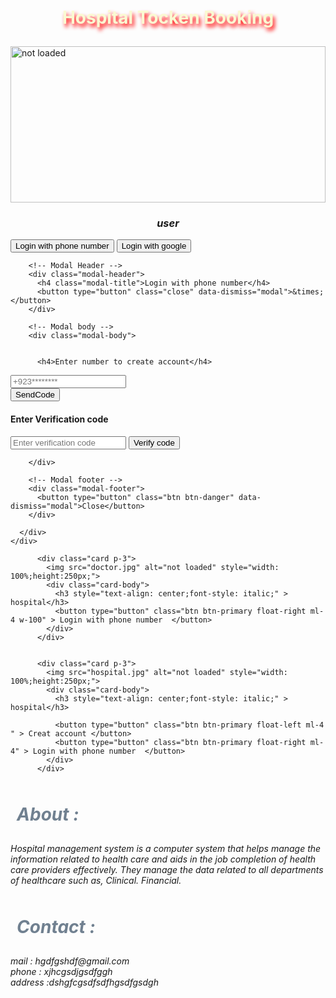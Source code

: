 <!DOCTYPE html>
<html lang="en">
<head>
  <title>Bootstrap Example</title>
  <meta charset="utf-8">
  <meta name="viewport" content="width=device-width, initial-scale=1">
  <link rel="stylesheet" href="https://maxcdn.bootstrapcdn.com/bootstrap/4.5.2/css/bootstrap.min.css">
  <script src="https://ajax.googleapis.com/ajax/libs/jquery/3.5.1/jquery.min.js"></script>
  <script src="https://cdnjs.cloudflare.com/ajax/libs/popper.js/1.16.0/umd/popper.min.js"></script>
  <script src="https://maxcdn.bootstrapcdn.com/bootstrap/4.5.2/js/bootstrap.min.js"></script>
  
</head>
<body class="bg-dark">
<!--   TITLE    -->
<div style="text-align: center;padding:2%;color: lightgoldenrodyellow;text-shadow:3px 5px 6px red;">
 <h1>Hospital Tocken Booking</h1>
</div>
<!--   BODY    -->
<div class="container-fluid">

  <diV class="card-columns">
          <div class="card  p-3">
            <img src="user.jpg" alt="not loaded" style="width: 100%;height:250px;">
            <div class="card-body">
              <h3 style="text-align: center;font-style: italic;" > user</h3>
              <button type="button" class="btn btn-primary float-left " data-toggle="modal" data-target="#ulog" > Login with phone number </button>
              <button type="button" class="btn btn-primary float-right " > Login with google </button>
            </div>
          </div>
          <!--def-->
          <!-- The Modal -->
  <div class="modal fade" id="ulog">
    <div class="modal-dialog modal-dialog-centered">
      <div class="modal-content">
      
        <!-- Modal Header -->
        <div class="modal-header">
          <h4 class="modal-title">Login with phone number</h4>
          <button type="button" class="close" data-dismiss="modal">&times;</button>
        </div>
        
        <!-- Modal body -->
        <div class="modal-body">
          
         
          <h4>Enter number to create account</h4>
<form>
    <input type="text" id="number" placeholder="+923********">
    <div id="recaptcha-container"></div>
    <button type="button" onclick="phoneAuth();">SendCode</button>

<h4>Enter Verification code</h4>
    <input type="text" id="verificationCode" placeholder="Enter verification code">
    <button type="button" onclick="codeverify();">Verify code</button>

</form>



        </div>
        
        <!-- Modal footer -->
        <div class="modal-footer">
          <button type="button" class="btn btn-danger" data-dismiss="modal">Close</button>
        </div>
        
      </div>
    </div>
  </div>



          <div class="card p-3">
            <img src="doctor.jpg" alt="not loaded" style="width: 100%;height:250px;">
            <div class="card-body">
              <h3 style="text-align: center;font-style: italic;" > hospital</h3>
              <button type="button" class="btn btn-primary float-right ml-4 w-100" > Login with phone number  </button>
            </div>
          </div>


          <div class="card p-3">
            <img src="hospital.jpg" alt="not loaded" style="width: 100%;height:250px;">
            <div class="card-body">
              <h3 style="text-align: center;font-style: italic;" > hospital</h3>
              
              <button type="button" class="btn btn-primary float-left ml-4 " > Creat account </button>
              <button type="button" class="btn btn-primary float-right ml-4" > Login with phone number  </button>
            </div>
          </div>
  </diV>

</div>

<!--   FOTTER    -->
<div class="container-fluid">
  
<div class="card bg-light-50 p-3">
<div class="card-body">
  <div class="row">
    <div class="col">
  <h1 style="font-style: italic;color: slategray;padding:2%;"> About : </h1>
  <i>
    Hospital management system is a computer system that helps manage the information related to health care and aids in the job completion of health care providers effectively. They manage the data related to all departments of healthcare such as, Clinical. Financial.
  </i>
</div>
<div class="col">
  <h1 style="font-style: italic;color: slategray;padding:2%;"> Contact : </h1>
  <address>
    mail : hgdfgshdf@gmail.com<br>
    phone : xjhcgsdjgsdfggh<br>
    address :dshgfcgsdfsdfhgsdfgsdgh<br>
  </address>
</div>
</div>
</div>

</div>

</div>

<!-- OTP SCRIPT -->

<script src="https://www.gstatic.com/firebasejs/6.0.1/firebase.js"></script>
<script>
  // Your web app's Firebase configuration
  var firebaseConfig = {
  apiKey: "AIzaSyDbgpKM-B638lQnw4W8rid8c50XugBIeyw",
  authDomain: "fir-tutoriuals.firebaseapp.com",
  projectId: "fir-tutoriuals",
  storageBucket: "fir-tutoriuals.appspot.com",
  messagingSenderId: "357043216590",
  appId: "1:357043216590:web:b3a01c13404a1ed4ca309f",
  measurementId: "G-GC466ZKFR7"
};
  // Initialize Firebase
  firebase.initializeApp(firebaseConfig);
</script>


<script>
  window.onload=function () {
render();
};
function render() {
  window.recaptchaVerifier=new firebase.auth.RecaptchaVerifier('recaptcha-container');
  recaptchaVerifier.render();
}
function phoneAuth() {
  //get the number
  var number=document.getElementById('number').value;
  //phone number authentication function of firebase
  //it takes two parameter first one is number,,,second one is recaptcha
  firebase.auth().signInWithPhoneNumber(number,window.recaptchaVerifier).then(function (confirmationResult) {
      //s is in lowercase
      window.confirmationResult=confirmationResult;
      coderesult=confirmationResult;
      console.log(coderesult);
      alert("Message sent");
  }).catch(function (error) {
      alert(error.message);
  });
}
function codeverify() {
  var code=document.getElementById('verificationCode').value;
  coderesult.confirm(code).then(function (result) {
      alert("Successfully registered");
      window.location.assign("https://www.w3schools.com/bootstrap4/bootstrap_modal.asp");
      var user=result.user;
      console.log(user);
  }).catch(function (error) {
      alert(error.message);
  });
}
</script>
</body>
</html>
